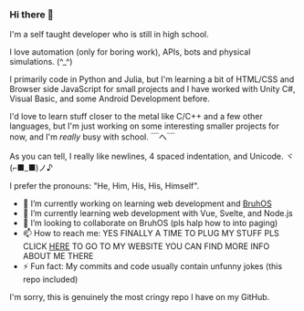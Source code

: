 ### Hi there 👋
I'm a self taught developer who is still in high school. 

I love automation (only for boring work), APIs, bots and physical simulations. (^_^)

I primarily code in Python and Julia, but I'm learning a bit of HTML/CSS and Browser side JavaScript for small projects and I have worked with Unity C#, Visual Basic, and some Android Development before.

I'd love to learn stuff closer to the metal like C/C++ and a few other languages, but I'm just working on some interesting smaller projects for now, and I'm *really* busy with school. ￣へ￣

As you can tell, I really like newlines, 4 spaced indentation, and Unicode. ヾ(⌐■_■)ノ♪

I prefer the pronouns: "He, Him, His, His, Himself".

- 🔭 I’m currently working on learning web development and [BruhOS](https://github.com/soumitradev/BruhOS)
- 🌱 I’m currently learning web development with Vue, Svelte, and Node.js
- 👯 I’m looking to collaborate on BruhOS (pls halp how to into paging)
- 📫 How to reach me: YES FINALLY A TIME TO PLUG MY STUFF PLS CLICK [HERE](https://soumitradev.tk/about) TO GO TO MY WEBSITE YOU CAN FIND MORE INFO ABOUT ME THERE
- ⚡ Fun fact: My commits and code usually contain unfunny jokes (this repo included)

I'm sorry, this is genuinely the most cringy repo I have on my GitHub.
